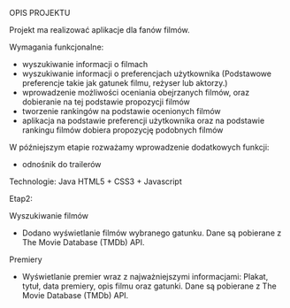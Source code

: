 OPIS PROJEKTU 

Projekt ma realizować aplikacje dla fanów filmów.


Wymagania funkcjonalne:

- wyszukiwanie informacji o filmach
- wyszukiwanie informacji o preferencjach użytkownika (Podstawowe preferencje takie jak gatunek filmu, reżyser lub aktorzy.)
- wprowadzenie możliwości oceniania obejrzanych filmów, oraz dobieranie na tej podstawie propozycji filmów
- tworzenie rankingów na podstawie ocenionych filmów 
- aplikacja na podstawie preferencji użytkownika oraz na podstawie rankingu filmów dobiera propozycję podobnych filmów 

W późniejszym etapie rozważamy wprowadzenie dodatkowych funkcji:
- odnośnik do trailerów


Technologie:
Java 
HTML5 + CSS3 + Javascript


Etap2:

Wyszukiwanie filmów
- Dodano wyświetlanie filmów wybranego gatunku. Dane są pobierane z The Movie Database (TMDb) API.

Premiery
- Wyświetlanie premier wraz z najważniejszymi informacjami: Plakat, tytuł, data premiery, opis filmu oraz gatunki. 
Dane są pobierane z The Movie Database (TMDb) API.